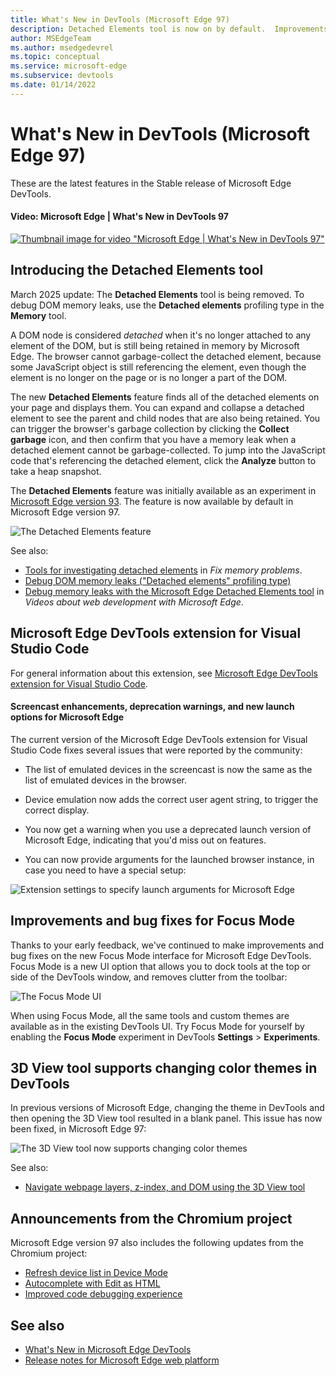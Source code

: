 ```yaml
---
title: What's New in DevTools (Microsoft Edge 97)
description: Detached Elements tool is now on by default.  Improvements and bug fixes for Focus Mode.  3D View tool now supports changing color themes in DevTools.
author: MSEdgeTeam
ms.author: msedgedevrel
ms.topic: conceptual
ms.service: microsoft-edge
ms.subservice: devtools
ms.date: 01/14/2022
---
```

# What's New in DevTools (Microsoft Edge 97)

These are the latest features in the Stable release of Microsoft Edge DevTools.


<!-- ------------------------------ -->
#### Video: Microsoft Edge | What's New in DevTools 97

[![Thumbnail image for video "Microsoft Edge | What's New in DevTools 97"](./devtools-images/devtools-whatsnew-97.png)](https://www.youtube.com/watch?v=qbDLtE0a_yQ)


<!-- ====================================================================== -->
## Introducing the Detached Elements tool

<!-- Title: Check out the new Detached Elements tool -->
<!-- Subtitle: The new Detached Elements tool is now available by default in Microsoft Edge 97. -->

March 2025 update: The **Detached Elements** tool is being removed.  To debug DOM memory leaks, use the **Detached elements** profiling type in the **Memory** tool.

A DOM node is considered _detached_ when it's no longer attached to any element of the DOM, but is still being retained in memory by Microsoft Edge.  The browser cannot garbage-collect the detached element, because some JavaScript object is still referencing the element, even though the element is no longer on the page or is no longer a part of the DOM.

The new **Detached Elements** feature finds all of the detached elements on your page and displays them.  You can expand and collapse a detached element to see the parent and child nodes that are also being retained.  You can trigger the browser's garbage collection by clicking the **Collect garbage** icon, and then confirm that you have a memory leak when a detached element cannot be garbage-collected.  To jump into the JavaScript code that's referencing the detached element, click the **Analyze** button to take a heap snapshot.

The **Detached Elements** feature was initially available as an experiment in [Microsoft Edge version 93](../../2021/07/devtools.md#debug-dom-node-memory-leaks-with-the-new-detached-elements-tool).  The feature is now available by default in Microsoft Edge version 97.

<!-- ![The Detached Elements feature](./devtools-images/detached-elements-tool.png) -->
<!-- image too wide to be crisp inline; solution would be undock devtools then 1 or 2 images in series (DevTools then browser).  right-click works, but reverting to lightbox for now -->

![The Detached Elements feature](./devtools-images/detached-elements-tool.png)

See also:
* [Tools for investigating detached elements](../../../memory-problems/index.md#tools-for-investigating-detached-elements) in _Fix memory problems_.
* [Debug DOM memory leaks ("Detached elements" profiling type)](../../../memory-problems/dom-leaks-memory-tool-detached-elements.md)
* [Debug memory leaks with the Microsoft Edge Detached Elements tool](../../../../dev-videos/index.md#debug-memory-leaks-with-the-microsoft-edge-detached-elements-tool) in _Videos about web development with Microsoft Edge_.


<!-- ====================================================================== -->
## Microsoft Edge DevTools extension for Visual Studio Code

For general information about this extension, see [Microsoft Edge DevTools extension for Visual Studio Code](../../../../visual-studio-code/microsoft-edge-devtools-extension.md).


<!-- ------------------------------ -->
#### Screencast enhancements, deprecation warnings, and new launch options for Microsoft Edge

<!-- Title: Screeencast improvements and launch options for Microsoft Edge in the Visual Studio Code extension -->
<!-- Subtitle: The correct list of emulated devices is shown for the screeencast, the correct device emulation is displayed, and there are now launch arguments for the browser. -->

The current version of the Microsoft Edge DevTools extension for Visual Studio Code fixes several issues that were reported by the community:

*  The list of emulated devices in the screencast is now the same as the list of emulated devices in the browser.

*  Device emulation now adds the correct user agent string, to trigger the correct display.

*  You now get a warning when you use a deprecated launch version of Microsoft Edge, indicating that you'd miss out on features.

*  You can now provide arguments for the launched browser instance, in case you need to have a special setup:

![Extension settings to specify launch arguments for Microsoft Edge](./devtools-images/extension-settings-launch-arguments.png)

<!-- no See also needed -->


<!-- ====================================================================== -->
## Improvements and bug fixes for Focus Mode

<!-- Title: Have you tried Focus Mode? -->
<!-- Subtitle: To de-clutter and simplify the DevTools interface to focus on debugging web apps, enable Focus Mode in DevTools settings. -->

Thanks to your early feedback, we've continued to make improvements and bug fixes on the new Focus Mode interface for Microsoft Edge DevTools.  Focus Mode is a new UI option that allows you to dock tools at the top or side of the DevTools window, and removes clutter from the toolbar:

![The Focus Mode UI](./devtools-images/focus-mode.png)

When using Focus Mode, all the same tools and custom themes are available as in the existing DevTools UI.  Try Focus Mode for yourself by enabling the **Focus Mode** experiment in DevTools **Settings** > **Experiments**.


<!-- ====================================================================== -->
## 3D View tool supports changing color themes in DevTools

<!-- Title: 3D View better integrates with different themes in DevTools -->
<!-- Subtitle: The 3D View tool now works when you select a different color theme in DevTools. -->

In previous versions of Microsoft Edge, changing the theme in DevTools and then opening the 3D View tool resulted in a blank panel.  This issue has now been fixed, in Microsoft Edge 97:

![The 3D View tool now supports changing color themes](./devtools-images/3d-view-with-color-theme.png)

See also:
* [Navigate webpage layers, z-index, and DOM using the 3D View tool](../../../3d-view/index.md)


<!-- ====================================================================== -->
## Announcements from the Chromium project

Microsoft Edge version 97 also includes the following updates from the Chromium project:

* [Refresh device list in Device Mode](https://developer.chrome.com/blog/new-in-devtools-97/#device)
* [Autocomplete with Edit as HTML](https://developer.chrome.com/blog/new-in-devtools-97/#code-completion)
* [Improved code debugging experience](https://developer.chrome.com/blog/new-in-devtools-97/#debugging)


<!-- > [!NOTE]
> Portions of this page are modifications based on work created and [shared by Google](https://developers.google.com/terms/site-policies) and used according to terms described in the [Creative Commons Attribution 4.0 International License](https://creativecommons.org/licenses/by/4.0).
> The original page for announcements from the Chromium project is [What's New in DevTools (Chrome 97)](https://developer.chrome.com/blog/new-in-devtools-97) and is authored by Jecelyn Yeen.

[![Creative Commons License](../../../../media/cc-logo/88x31.png)](https://creativecommons.org/licenses/by/4.0)
This work is licensed under a [Creative Commons Attribution 4.0 International License](https://creativecommons.org/licenses/by/4.0). -->


<!-- ====================================================================== -->
## See also

* [What's New in Microsoft Edge DevTools](../../whats-new.md)
* [Release notes for Microsoft Edge web platform](../../../../web-platform/release-notes/index.md)
